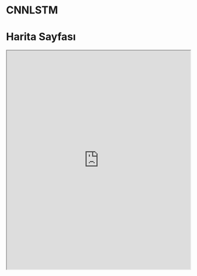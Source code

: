 # CNNLSTM

<!DOCTYPE html>
<html>
<head>
    <meta charset="UTF-8">
    <title>Harita Ana Sayfa</title>
</head>
<body>
    <h1>Harita Sayfası</h1>
    <iframe src="https://kullanici-adi.github.io/depo-adi/VS30Resultsmap.html" width="100%" height="600px"></iframe>
</body>
</html>
